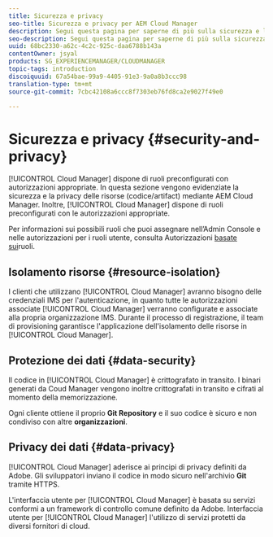 ```yaml
---
title: Sicurezza e privacy
seo-title: Sicurezza e privacy per AEM Cloud Manager
description: Segui questa pagina per saperne di più sulla sicurezza e la privacy delle tue risorse (codice/artifact).
seo-description: Segui questa pagina per saperne di più sulla sicurezza e la privacy delle tue risorse (codice/artifact) tramite AEM Cloud Manager.
uuid: 68bc2330-a62c-4c2c-925c-daa6788b143a
contentOwner: jsyal
products: SG_EXPERIENCEMANAGER/CLOUDMANAGER
topic-tags: introduction
discoiquuid: 67a54bae-99a9-4405-91e3-9a0a8b3ccc98
translation-type: tm+mt
source-git-commit: 7cbc42108a6ccc8f7303eb76fd8ca2e9027f49e0

---
```



# Sicurezza e privacy {#security-and-privacy}

[!UICONTROL Cloud Manager] dispone di ruoli preconfigurati con autorizzazioni appropriate. In questa sezione vengono evidenziate la sicurezza e la privacy delle risorse (codice/artifact) mediante AEM Cloud Manager. Inoltre, [!UICONTROL Cloud Manager] dispone di ruoli preconfigurati con le autorizzazioni appropriate.

Per informazioni sui possibili ruoli che puoi assegnare nell’Admin Console e nelle autorizzazioni per i ruoli utente, consulta Autorizzazioni [basate sui](/help/using/role-based-permissions.md)ruoli.


## Isolamento risorse {#resource-isolation}

I clienti che utilizzano [!UICONTROL Cloud Manager] avranno bisogno delle credenziali IMS per l&#39;autenticazione, in quanto tutte le autorizzazioni associate [!UICONTROL Cloud Manager] verranno configurate e associate alla propria organizzazione IMS. Durante il processo di registrazione, il team di provisioning garantisce l&#39;applicazione dell&#39;isolamento delle risorse in [!UICONTROL Cloud Manager].

## Protezione dei dati {#data-security}

Il codice in [!UICONTROL Cloud Manager] è crittografato in transito. I binari generati da Coud Manager vengono inoltre crittografati in transito e cifrati al momento della memorizzazione.

Ogni cliente ottiene il proprio **Git Repository** e il suo codice è sicuro e non condiviso con altre **organizzazioni**.

## Privacy dei dati {#data-privacy}

[!UICONTROL Cloud Manager] aderisce ai principi di privacy definiti da Adobe. Gli sviluppatori inviano il codice in modo sicuro nell&#39;archivio **Git** tramite HTTPS.

L&#39;interfaccia utente per [!UICONTROL Cloud Manager] è basata su servizi conformi a un framework di controllo comune definito da Adobe. Interfaccia utente per [!UICONTROL Cloud Manager] l&#39;utilizzo di servizi protetti da diversi fornitori di cloud.
